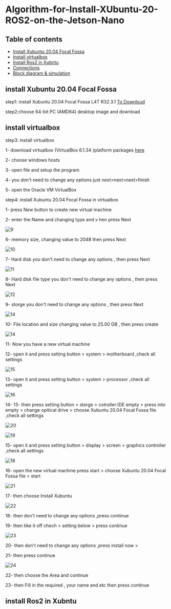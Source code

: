 # Algorithm-for-Install-XUbuntu-20-ROS2-on-the-Jetson-Nano

## Table of contents
* [Install Xubuntu 20.04 Focal Fossa](#Introduction)
* [Install virtualbox](#technologies)
* [Install Ros2 in Xubntu](#Components-required)
* [Connections](#Connections)
* [Block diagram & simulation ](#Block-diagram-&-simulation)

## install Xubuntu 20.04 Focal Fossa 


step1: install Xubuntu 20.04 Focal Fossa L4T R32.3.1 [To Downloud](https://cdimage.ubuntu.com/xubuntu/releases/20.04/release/) 


step2:choose 64-bit PC (AMD64) desktop image and download

## install virtualbox 

step3: install virtualbox 
  
   1- download virtualbox (VirtualBox 6.1.34 )platform packages [here](https://www.virtualbox.org/wiki/Downloads) 
  
   2- choose windows hosts 
  
   3- open file and setup the program 
  
   4- you don't need to change any options just next>next>next>finish
  
   5- open the Oracle VM VirtualBox 
      
step4: install Xubuntu 20.04 Focal Fossa in virtualbox

   1- press New button to  create new virtual machine

   2- enter the Name and changing type and v hen press Next 
  
  ![9](https://user-images.githubusercontent.com/64277741/179389486-a43699ca-6250-44fc-8826-76355ea130cd.PNG)


6- memory size, changing value to 2048 then press Next

![10](https://user-images.githubusercontent.com/64277741/179404099-2120b644-5da9-4e9f-a09e-244ba982df30.PNG)

7- Hard disk you don't need to change any options ,  then press Next

![11](https://user-images.githubusercontent.com/64277741/179404258-b6f6fcdc-514d-4e1d-aa2c-94e6f1697e12.PNG)

8- Hard disk file type you don't need to change any options ,  then press Next

![12](https://user-images.githubusercontent.com/64277741/179404295-c4528a69-f659-4347-a506-aaba4031e921.PNG)

9- storge you don't need to change any options ,  then press Next

![14](https://user-images.githubusercontent.com/64277741/179404335-bf3752d8-7f87-4139-aa08-8a8bdafa999b.PNG)

10- File location and size changing value to 25.00 GB , then press create

![14](https://user-images.githubusercontent.com/64277741/179404413-8eed7c1e-6d39-4e94-8cdf-9de09065feca.PNG)

11- Now you have a new virtual machine 

12- open it and press setting  button > system > motherboard ,check all settings

![15](https://user-images.githubusercontent.com/64277741/179419320-ca44862d-f53d-4d64-80b8-198fca86613e.PNG)

13- open it and press setting  button > system > processor ,check all settings


![16](https://user-images.githubusercontent.com/64277741/179419478-34dbf94a-7844-4727-a0ec-98c627382619.PNG)

14- 13- then press setting  button > storge > cotroller:IDE empty > press into empty > change opitical drive > choose Xubuntu 20.04 Focal Fossa file  ,check all settings


![20](https://user-images.githubusercontent.com/64277741/179420454-693dd562-3d30-41e8-a3be-0a17069f9357.PNG)

![19](https://user-images.githubusercontent.com/64277741/179420407-91a3a4e7-225d-4bf4-839d-1e48c1fe8589.PNG)


15- open it and press setting  button > display > screen > graphics controller  ,check all settings


![18](https://user-images.githubusercontent.com/64277741/179419766-a3901cd6-5c25-4409-bbb9-67e8b392989a.PNG)

16- open the new virtual machine  press start > choose Xubuntu 20.04 Focal Fossa file > start 

![21](https://user-images.githubusercontent.com/64277741/179420592-794820ef-de29-45c4-90db-3fbc2b732d18.PNG)

17- then choose Install Xubuntu 


![22](https://user-images.githubusercontent.com/64277741/179420704-30145acc-8f83-493f-a8cb-d79f2b5a4d71.PNG)

18- then don't need to change any options ,press continue 

19- then tike it off chech  > setting below > press continue

![23](https://user-images.githubusercontent.com/64277741/179420820-3b9ce506-d638-40e2-b3e9-34c32a070bb6.PNG)

20- then don't need to change any options ,press install now  > 

21- then press continue 

![24](https://user-images.githubusercontent.com/64277741/179420992-9f3a431f-7bdd-4097-a335-a588f57247a4.PNG)  

22- then choose the Area and continue

23- then Fill in the required , your name and etc then press continue



## install Ros2 in Xubntu      
   
